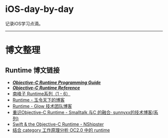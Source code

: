 # iOS-day-by-day
记录iOS学习点滴。

***
# **博文整理**
## Runtime 博文链接

* ***[Objective-C Runtime Programming Guide](https://developer.apple.com/library/ios/documentation/Cocoa/Conceptual/ObjCRuntimeGuide/Introduction/Introduction.html)***
* ***[Objective-C Runtime Reference](https://developer.apple.com/library/mac/documentation/Cocoa/Reference/ObjCRuntimeRef/#//apple_ref/doc/uid/TP40001418-CH1g-126286)***
* [南峰子 Runtime系列（1 - 6）](http://southpeak.github.io/blog/2014/10/25/objective-c-runtime-yun-xing-shi-zhi-lei-yu-dui-xiang/)
* [Runtime - 玉令天下的博客](http://yulingtianxia.com/blog/2014/11/05/objective-c-runtime/)
* [Runtime - Glow 技术团队博客](http://tech.glowing.com/cn/objective-c-runtime/)
* [重识Objective-C Runtime - Smalltalk 与C 的融合· sunnyxx的技术博客(系列)](http://blog.sunnyxx.com/2016/08/13/reunderstanding-runtime-0/)
* [Swift & the Objective-C Runtime - NShipster](http://nshipster.cn/swift-objc-runtime/)
* [结合 category 工作原理分析 OC2.0 中的 runtime](http://www.jianshu.com/p/d66d65314add)